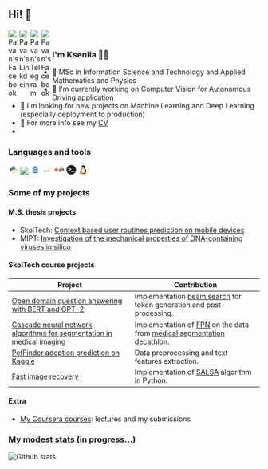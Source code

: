 ## Hi! 👋

<a href="mailTo:xeniayagafarova@gmail.com">
  <img align="left" alt="Pavan's Facebook" width="22px" src="https://cdn.jsdelivr.net/npm/simple-icons@3.4.1/icons/gmail.svg" />
</a>
<a href="https://linkedin.com/in/kseniia-iagafarova">
  <img align="left" alt="Pavan's Linkdein" width="22px" src="https://cdn.jsdelivr.net/npm/simple-icons@v3/icons/linkedin.svg" />
</a>
<a href="https://t.me/y_ksenia">
  <img align="left" alt="Pavan's Telegram" width="22px" src="https://cdn.jsdelivr.net/npm/simple-icons@v3/icons/telegram.svg" />
</a>
<a href="https://www.facebook.com/yagafarova.ksenia/">
  <img align="left" alt="Pavan's Facebook" width="22px" src="https://cdn.jsdelivr.net/npm/simple-icons@v3/icons/facebook.svg" />
</a>

<br />

<!--
**yagafarova/y_ksenia** is a ✨ _special_ ✨ repository because its `README.md` (this file) appears on your GitHub profile.

Here are some ideas to get you started:

- 💼 I’m currently working on ...
- 🌱 I’m currently learning ...
- 👯 I’m looking to collaborate on ...
- 🤔 I’m looking for help with ...
- 💬 Ask me about ...
- 📫 How to reach me: ...
- 😄 Pronouns: ...
- ⚡ Fun fact: ...

-->
### I'm Kseniia 👩‍💻
- 🔭 MSc in Information Science and Technology and Applied Mathematics and Physics
- 💼 I'm currently working on Computer Vision for Autonomous Driving application
- 🤔 I'm looking for new projects on Machine Learning and Deep Learning (especially deployment to production)
- 📝 For more info see my [CV](https://github.com/yagafarova/yagafarova/blob/master/CV_Iagafarova.pdf)
- <!-- - 🌱 I’m currently learning HDFS, MapReduce and Spark-->

### Languages and tools
<code><img height="20" src="https://raw.githubusercontent.com/github/explore/80688e429a7d4ef2fca1e82350fe8e3517d3494d/topics/python/python.png"></code>
<code><img height="20" src="https://pytorch.org/assets/images/pytorch-logo.png"></code>
<code><img height="20" src="https://raw.githubusercontent.com/github/explore/80688e429a7d4ef2fca1e82350fe8e3517d3494d/topics/sql/sql.png"></code>
<code><img height="20" src="https://raw.githubusercontent.com/github/explore/80688e429a7d4ef2fca1e82350fe8e3517d3494d/topics/mysql/mysql.png"></code>
<code><img height="20" src="https://raw.githubusercontent.com/github/explore/80688e429a7d4ef2fca1e82350fe8e3517d3494d/topics/git/git.png"></code>
<code><img height="20" src="https://raw.githubusercontent.com/github/explore/80688e429a7d4ef2fca1e82350fe8e3517d3494d/topics/terminal/terminal.png"></code>
<code><img height="20" src="https://raw.githubusercontent.com/github/explore/80688e429a7d4ef2fca1e82350fe8e3517d3494d/topics/linux/linux.png"></code>

### Some of my projects

#### M.S. thesis projects
- SkolTech: [Context based user routines prediction on mobile devices](https://github.com/yagafarova/user_intent_prediction)
- MIPT: [Investigation of the mechanical properties of DNA-containing viruses in silico](https://github.com/yagafarova/1qgt_modeling)

#### SkolTech course projects
| Project | Contribution |
| ------- | --------------|
| [Open domain question answering with BERT and GPT-2](https://github.com/matvich/nnlp_qa_project) | Implementation [beam search](https://arxiv.org/abs/1702.01806) for token generation and post-processing. |
| [Cascade neural network algorithms for segmentation in medical imaging](https://github.com/YaroslavBespalov/DL_project_nnUnet) | Implementation of [FPN](https://arxiv.org/abs/1612.03144) on the data from [medical segmentation decathlon](http://medicaldecathlon.com). |
| [PetFinder adoption prediction on Kaggle](https://github.com/yagafarova/pet_finder) | Data preprocessing and text features extraction. |
| [Fast image recovery](https://github.com/avlord/Fast-image-recovery) | Implementation of [SALSA](https://arxiv.org/pdf/0910.4887.pdf) algorithm in Python. |

#### Extra
* [My Coursera courses](https://github.com/yagafarova/Coursera): lectures and my submissions

### My modest stats (in progress...)
![Github stats](https://github-readme-stats.vercel.app/api?username=y-ksenia&show_icons=true)
